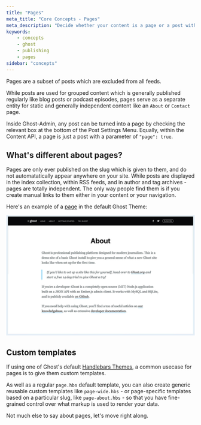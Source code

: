 ```yaml
---
title: "Pages"
meta_title: "Core Concepts - Pages"
meta_description: "Decide whether your content is a page or a post with one click - Learn more about static content with Ghost!"
keywords:
    - concepts
    - ghost
    - publishing
    - pages
sidebar: "concepts"
---
```


Pages are a subset of posts which are excluded from all feeds.

While posts are used for grouped content which is generally published regularly like blog posts or podcast episodes, pages serve as a separate entity for static and generally independent content like an `About` or `Contact` page.

Inside Ghost-Admin, any post can be turned into a page by checking the relevant box at the bottom of the Post Settings Menu. Equally, within the Content API, a page is just a post with a parameter of `"page": true`.


## What's different about pages?

Pages are only ever published on the slug which is given to them, and do not automatatically appear anywhere on your site. While posts are displayed in the index collection, within RSS feeds, and in author and tag archives - pages are totally independent. The only way people find them is if you create manual links to them either in your content or your navigation.

Here's an example of a [page](https://demo.ghost.io/about/) in the default Ghost Theme:

[![Page](../images/concepts/page.jpg)](https://demo.ghost.io/about/)


## Custom templates

If using one of Ghost's default [Handlebars Themes](/api/handlebars-themes/), a common usecase for pages is to give them custom templates.

As well as a regular `page.hbs` default template, you can also create generic reusable custom templates like `page-wide.hbs` - or page-specific templates based on a particular slug, like `page-about.hbs` - so that you have fine-grained control over what markup is used to render your data.

Not much else to say about pages, let's move right along.
